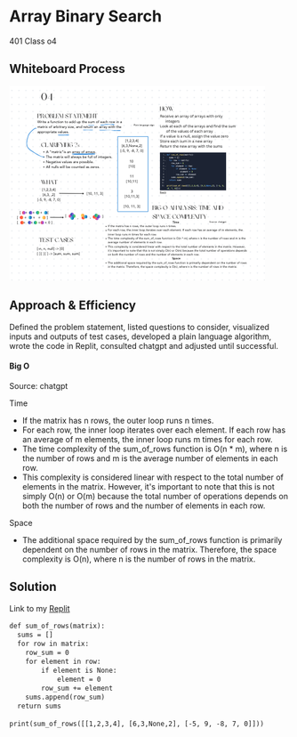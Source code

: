 # Array Binary Search
401 Class o4

## Whiteboard Process
![Whiteboard](/python/docs/codechal-04/codechal-04.png)

## Approach & Efficiency
Defined the problem statement, listed questions to consider, visualized inputs and outputs of test cases, developed a plain language algorithm, wrote the code in Replit, consulted chatgpt and adjusted until successful.

#### Big O

Source: chatgpt

Time
- If the matrix has n rows, the outer loop runs n times.
- For each row, the inner loop iterates over each element. If each row has an average of m elements, the inner loop runs m times for each row.
- The time complexity of the sum_of_rows function is O(n * m), where n is the number of rows and m is the average number of elements in each row.
- This complexity is considered linear with respect to the total number of elements in the matrix. However, it's important to note that this is not simply O(n) or O(m) because the total number of operations depends on both the number of rows and the number of elements in each row.

Space
- The additional space required by the sum_of_rows function is primarily dependent on the number of rows in the matrix. Therefore, the space complexity is O(n), where n is the number of rows in the matrix.


## Solution

Link to my [Replit](https://replit.com/@lana41/MatrixArraySums#main.py)

```
def sum_of_rows(matrix):
  sums = []
  for row in matrix:
    row_sum = 0
    for element in row:
        if element is None:
            element = 0
        row_sum += element
    sums.append(row_sum)
  return sums

print(sum_of_rows([[1,2,3,4], [6,3,None,2], [-5, 9, -8, 7, 0]]))

```
